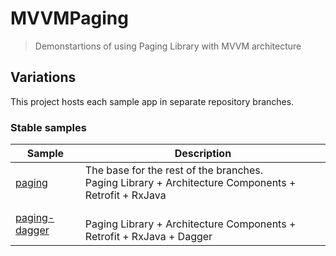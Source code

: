 # MVVMPaging
> Demonstartions of using Paging Library with MVVM architecture

## Variations

This project hosts each sample app in separate repository branches.

### Stable samples

|     Sample     | Description |
| ------------- | ------------- |
| [paging](https://github.com/DataSmoother/MVVMPaging/tree/paging) | The base for the rest of the branches. <br/>Paging Library + Architecture Components + Retrofit + RxJava |
| [paging-dagger](https://github.com/SpiralDevelopment/MVVMPaging/tree/paging-dagger) | <br/>Paging Library + Architecture Components + Retrofit + RxJava + Dagger |
